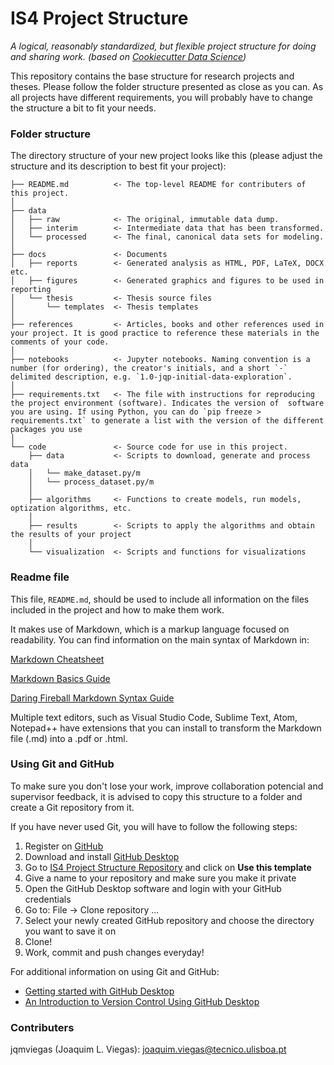 # IS4 Project Structure

*A logical, reasonably standardized, but flexible project structure for doing and sharing work. (based on [Cookiecutter Data Science](https://www.markdownguide.org/basic-syntax/))*

This repository contains the base structure for research projects and theses. Please follow the folder structure presented as close as you can. As all projects have different requirements, you will probably have to change the structure a bit to fit your needs.

### Folder structure

The directory structure of your new project looks like this (please adjust the structure and its description to best fit your project): 

```
├── README.md          <- The top-level README for contributers of this project.
│
├── data
│   ├── raw            <- The original, immutable data dump.
│   ├── interim        <- Intermediate data that has been transformed.
│   └── processed      <- The final, canonical data sets for modeling.
│
├── docs               <- Documents
│   ├── reports        <- Generated analysis as HTML, PDF, LaTeX, DOCX etc.
│   ├── figures        <- Generated graphics and figures to be used in reporting
│   └── thesis         <- Thesis source files
│       └── templates  <- Thesis templates
│
├── references         <- Articles, books and other references used in your project. It is good practice to reference these materials in the comments of your code.
│
├── notebooks          <- Jupyter notebooks. Naming convention is a number (for ordering), the creator's initials, and a short `-` delimited description, e.g. `1.0-jqp-initial-data-exploration`.
│
├── requirements.txt   <- The file with instructions for reproducing the project environment (software). Indicates the version of  software you are using. If using Python, you can do `pip freeze > requirements.txt` to generate a list with the version of the different packages you use
│
└── code               <- Source code for use in this project.
    ├── data           <- Scripts to download, generate and process data
    │   └── make_dataset.py/m
    │   └── process_dataset.py/m
    │
    ├── algorithms     <- Functions to create models, run models, optization algorithms, etc.
    │
    ├── results        <- Scripts to apply the algorithms and obtain the results of your project
    │
    └── visualization  <- Scripts and functions for visualizations

```


### Readme file

This file, `README.md`, should be used to include all information on the files included in the project and how to make them work.

It makes use of Markdown, which is a markup language focused on readability. You can find information on the main syntax of Markdown in:

[Markdown Cheatsheet](https://github.com/adam-p/markdown-here/wiki/Markdown-Cheatsheet)

[Markdown Basics Guide](https://markdown-guide.readthedocs.io/en/latest/basics.html)

[Daring Fireball Markdown Syntax Guide](https://daringfireball.net/projects/markdown/syntax)

Multiple text editors, such as Visual Studio Code, Sublime Text, Atom, Notepad++ have extensions that you can install to transform the Markdown file (.md) into a .pdf or .html.


### Using Git and GitHub

To make sure you don't lose your work, improve collaboration potencial and supervisor feedback, it is advised to copy this structure to a folder and create a Git repository from it.

If you have never used Git, you will have to follow the following steps:

1. Register on [GitHub](https://github.com)
2. Download and install [GitHub Desktop](https://desktop.github.com/)
3. Go to [IS4 Project Structure Repository](https://github.com/jqmviegas/is4-project-structure) and click on **Use this template**
4. Give a name to your repository and make sure you make it private
5. Open the GitHub Desktop software and login with your GitHub credentials
6. Go to: File -> Clone repository ...
7. Select your newly created GitHub repository and choose the directory you want to save it on
8. Clone!
9.  Work, commit and push changes everyday!

For additional information on using Git and GitHub:

- [Getting started with GitHub Desktop](https://help.github.com/en/desktop/getting-started-with-github-desktop)
- [An Introduction to Version Control Using GitHub Desktop](https://programminghistorian.org/en/lessons/getting-started-with-github-desktop)

### Contributers

jqmviegas (Joaquim L. Viegas): [joaquim.viegas@tecnico.ulisboa.pt](joaquim.viegas@tecnico.ulisboa.pt)